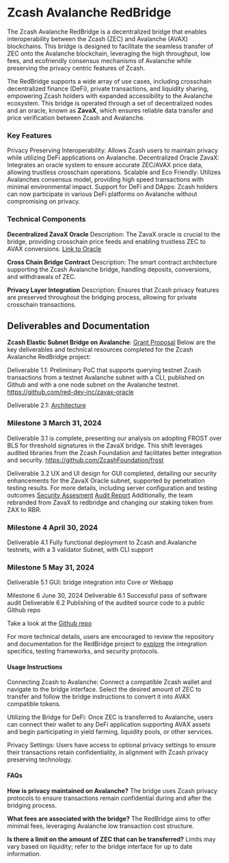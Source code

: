 # Zcash Avalanche RedBridge

The Zcash Avalanche RedBridge is a decentralized bridge that enables interoperability between the Zcash (ZEC) and Avalanche (AVAX) blockchains. This bridge is designed to facilitate the seamless transfer of ZEC onto the Avalanche blockchain, leveraging the high throughput, low fees, and ecofriendly consensus mechanisms of Avalanche while preserving the privacy centric features of Zcash.

The RedBridge supports a wide array of use cases, including crosschain decentralized finance (DeFi), private transactions, and liquidity sharing, empowering Zcash holders with expanded accessibility to the Avalanche ecosystem. This bridge is operated through a set of decentralized nodes and an oracle, known as **ZavaX**, which ensures reliable data transfer and price verification between Zcash and Avalanche.

### Key Features

Privacy Preserving Interoperability: Allows Zcash users to maintain privacy while utilizing DeFi applications on Avalanche.
Decentralized Oracle ZavaX: Integrates an oracle system to ensure accurate ZEC/AVAX price data, allowing trustless crosschain operations.
Scalable and Eco Friendly: Utilizes Avalanches consensus model, providing high speed transactions with minimal environmental impact.
Support for DeFi and DApps: Zcash holders can now participate in various DeFi platforms on Avalanche without compromising on privacy.

### Technical Components

**Decentralized ZavaX Oracle**
Description: The ZavaX oracle is crucial to the bridge, providing crosschain price feeds and enabling trustless ZEC to AVAX conversions.
[Link to Oracle](https://zavax-oracle.red.dev)

**Cross Chain Bridge Contract**
Description: The smart contract architecture supporting the Zcash Avalanche bridge, handling deposits, conversions, and withdrawals of ZEC.

**Privacy Layer Integration**
Description: Ensures that Zcash privacy features are preserved throughout the bridging process, allowing for private crosschain transactions.

## Deliverables and Documentation

**Zcash Elastic Subnet Bridge on Avalanche**: [Grant Proposal](https://zcashgrants.org/gallery/25215916-53ea-4041-a3b2-6d00c487917d/36243580/)
Below are the key deliverables and technical resources completed for the Zcash Avalanche RedBridge project:

Deliverable 1.1: Preliminary PoC that supports querying testnet Zcash transactions from a testnet Avalanche subnet with a CLI, published on Github and with a one node subnet on the Avalanche testnet. https://github.com/red-dev-inc/zavax-oracle

Deliverable 2.1: [Architecture](https://github.com/red-dev-inc/zavax-bridge/tree/main/Architecture)


### Milestone 3 March 31, 2024

Deliverable 3.1 is complete, presenting our analysis on adopting FROST over BLS for threshold signatures in the ZavaX bridge. This shift leverages audited libraries from the Zcash Foundation and facilitates better integration and security. https://github.com/ZcashFoundation/frost

Deliverable 3.2 UX and UI design for GUI completed, detailing our security enhancements for the ZavaX Oracle subnet, supported by penetration testing results. For more details, including server configuration and testing outcomes [Security Assesment](https://github.com/red-dev-inc/zavax-oracle/blob/main/security/deployment-notes.md)
[Audit Report](https://github.com/red-dev-inc/zavax-oracle/blob/main/security/pen-testing-report-2024-09.md)
Additionally, the team rebranded from ZavaX to redbridge and changing our staking token from ZAX to RBR.

### Milestone 4 April 30, 2024
Deliverable 4.1 Fully functional deployment to Zcash and Avalanche testnets, with a 3 validator Subnet, with CLI support

### Milestone 5 May 31, 2024
Deliverable 5.1 GUI: bridge integration into Core or Webapp

Milestone 6 June 30, 2024
Deliverable 6.1 Successful pass of software audit
Deliverable 6.2 Publishing of the audited source code to a public Github repo

Take a look at the [Github repo](https://github.com/red-dev-inc/zavax-bridge/tree/main/Architecture)
  
For more technical details, users are encouraged to review the repository and documentation for the RedBridge project to [explore](https://zcashgrants.org/gallery/25215916-53ea-4041-a3b2-6d00c487917d/36243580/) the integration specifics, testing frameworks, and security protocols.


#### Usage Instructions

Connecting Zcash to Avalanche:
Connect a compatible Zcash wallet and navigate to the bridge interface.
Select the desired amount of ZEC to transfer and follow the bridge instructions to convert it into AVAX compatible tokens.
   
Utilizing the Bridge for DeFi:
Once ZEC is transferred to Avalanche, users can connect their wallet to any DeFi application supporting AVAX assets and begin participating in yield farming, liquidity pools, or other services.

Privacy Settings:
Users have access to optional privacy settings to ensure their transactions retain confidentiality, in alignment with Zcash privacy preserving technology.

#### FAQs

**How is privacy maintained on Avalanche?**
The bridge uses Zcash privacy protocols to ensure transactions remain confidential during and after the bridging process.

**What fees are associated with the bridge?**
The RedBridge aims to offer minimal fees, leveraging Avalanche low transaction cost structure.

**Is there a limit on the amount of ZEC that can be transferred?**
Limits may vary based on liquidity; refer to the bridge interface for up to date information.
